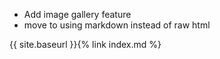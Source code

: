 - Add image gallery feature
- move to using markdown instead of raw html

{{ site.baseurl }}{% link index.md %}